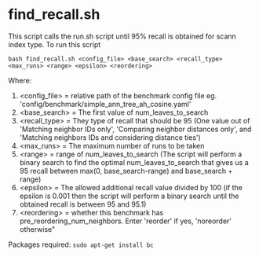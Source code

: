 # find_recall.sh

This script calls the run.sh script until 95% recall is obtained for scann index type. 
To run this script 

`bash find_recall.sh <config_file> <base_search> <recall_type> <max_runs> <range> <epsilon> <reordering>`

Where:
1. <config_file> = relative path of the benchmark config file eg. 'config/benchmark/simple_ann_tree_ah_cosine.yaml'
2. <base_search> = The first value of num_leaves_to_search
3. <recall_type> = They type of recall that should be 95 (One value out of 'Matching neighbor IDs only', 'Comparing neighbor distances only', and 'Matching neighbors IDs and considering distance ties')
4. <max_runs> = The maximum number of runs to be taken 
5. \<range> = range of num_leaves_to_search (The script will perform a binary search to find the optimal num_leaves_to_search that gives us a 95 recall between max(0, base_search-range) and base_search + range)
6. \<epsilon> = The allowed additional recall value divided by 100 (if the epsilon is 0.001 then the script will perform a binary search until the obtained recall is between 95 and 95.1)
7. \<reordering> = whether this benchmark has pre_reordering_num_neighbors. Enter 'reorder' if yes, 'noreorder' otherwise"


Packages required:
`sudo apt-get install bc`
